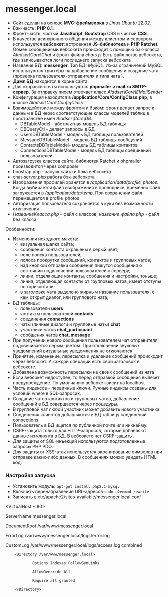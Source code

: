 # messenger.local

* Сайт сделан на основе **MVC-фреймворка** в *Linux Ubuntu 22.02*.
* Бэк-часть: **PHP 8.1**.
* Фронт-часть: чистый **JavaScript**, **Bootstrap** CSS и чистый **CSS**.
* В качестве асинхронного общения между клиентом и сервером используется **вебсокет**: встроенная **JS-библиотека** и **PHP Ratchet**.
Обмен сообщениями вебсокета происходит с помощью бэк-класса *Aladser\Core\Chat* и фронт-файла *chats.js*
Есть файл логов вебсокета, где записываются логи последнего запуска вебсокета
* Название БД: **messenger**. Тип БД: *MySQL*. Из-за ограничений MySQL используются триггеры на добавление сообщения и создание чата (проверка пользователя-отправителя и типа чата ). 
* **Дамп БД** находится в корне сайта.
* Для отправки почты используются **phpmailer** и **mail.ru SMTP-сервер**. За отправку писем отвечает класс *Aladser\Core\EMailSender*
* Конфигурация находится в **/application/Core/ConfigClass.php**, в классе *Aladser\Core\ConfigClass*
* Взаимодействие между фронтом и бэком: фронт делает запрос к данным в БД через соответстующие классы моделей таблиц в пространстве имен *Aladser\Core\DB*.
  + DBTableModel - абстрактная модель БД таблицы
  + DBQueryCtl - делает запросы в БД
  + UsersDBTableModel - модель БД таблицы пользователей
  + MessageDBTableModel - модель БД таблицы сообщений
  + ContactsDBTableModel- модель БД таблицы контактов
  + ConnectionsDBTableModel - модель БД таблицы соединений пользователей
* Автозагрузка классов сайта, библиотек Ratchet и phpmailer производится через composer
* boostrap.php - запуск сайта и бэка вебсокета
* chat-server.php работа бэк-вебсокета
* Изображения профилей хранятся в */application/data/profile_photos*. Когда выбирается файл изображения в проводнике, временно файл загружается в */application/data/temp*. При сохранении
  файл перемещается в profile_photos
* Авторизация пользователя сохраняется в куки без возможности отключения
* *НазваниеКласса.php* - файл с классов, *название_файла.php* - файл без класса

Особенности:
* Изменения исходного макета:
  + визуальная шапка сайта;
  + сообщения контакта окрашены в серый цвет;
  + поле поиска пользователей;
  + полоса прокрутки сообщений, контактов и групповых чатов;
  + над кнопкой отправки сообщения пишутся сообщения о состоянии подключений пользователей к серверу;
  + линии, отделяющие контакты, сообщения и настройки, тоньше;
  + линия, отделяющая контакты от групповых чатов, имеет отступы по горизонтали;
  + в заголовке чата выделено жирным название пользователя, с кем открыт диалог, или группового чата;
* БД таблицы:
  + пользователи **users**
  + контакты пользователей **contacts**
  + соединения **connections**
  + чаты (личные диалоги и групповые чаты) **chat**
  + участники чатов **chat_participant**
  + сообщения чатов **chat_message**
* При получении нового сообщения пользователем чат отправителя подсвечивается серым цветом. При отключении звуковых уведомлений визуальные уведомления не откючаются.
* Принятие, изменение, пересылка и удаление сообщений происходит через вебсокет. У каждой операции есть свой заголовок в вебсокете.
* Добавлена возможность пересылки не своих сообщений из чата
* Если вебсокет недоступен, то перед отправкой сообщения вылезет предупреждение. По умолчанию вебсокет висит на localhost
* Часть индексов - первичные ключи. Ручные индексы созданы для условий where в SQL-запросах.
* Создание чатов контактов и групповых чатов, добавление сообщений в БД совершается через процедуры.
* В групповой чат любой участник может добавить нового участника.
* Соединения клиентов добавляются в БД таблицу соединений connections.
* Пользователь в БД ищется по публичной почте или никнейму.
* CSRF-защита только для HTTP-запросов, которые добавляют данные из клиента в БД. В вебсокете нет CSRF-защиты.
* Для защиты от SQL-инъекций используются подготовленные запросы PHP PDO.
* Для защиты от XSS-атак используется экранирование символов при отправке каких-либо данных. В сообщениях можно увидеть HTML-код.

### Настройка запуска

* Установить модуль:
``apt-get install php8.1-mysql``
* Включить перенаправление URL-адресов
``sudo a2enmod rewrite``
* Записать в etc/apache2/sites-available/messenger.local.conf

<VirtualHost *:80>

ServerName messenger.local

DocumentRoot /var/www/messenger.local

ErrorLog /var/www/messenger.local/logs/error.log

CustomLog /var/www/messenger.local/logs/access.log combined

        <Directory /var/www/messenger.local>
        
                Options Indexes FollowSymLinks
                
                AllowOverride All
                
                Require all granted
                
        </Directory>
        
</VirtualHost>
